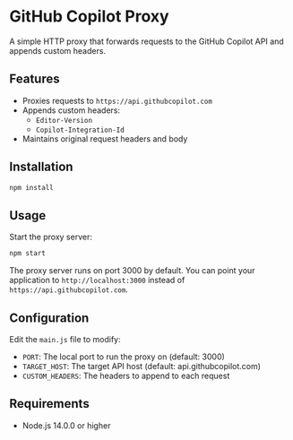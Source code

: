 # GitHub Copilot Proxy

A simple HTTP proxy that forwards requests to the GitHub Copilot API and appends custom headers.

## Features

- Proxies requests to `https://api.githubcopilot.com`
- Appends custom headers:
  - `Editor-Version`
  - `Copilot-Integration-Id`
- Maintains original request headers and body

## Installation

```bash
npm install
```

## Usage

Start the proxy server:

```bash
npm start
```

The proxy server runs on port 3000 by default. You can point your application to `http://localhost:3000` instead of `https://api.githubcopilot.com`.

## Configuration

Edit the `main.js` file to modify:

- `PORT`: The local port to run the proxy on (default: 3000)
- `TARGET_HOST`: The target API host (default: api.githubcopilot.com)
- `CUSTOM_HEADERS`: The headers to append to each request

## Requirements

- Node.js 14.0.0 or higher 